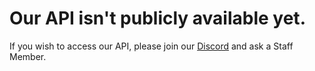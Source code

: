 <!--# Title on what is being explained
Explanation here
<br>

# Code example

```Code```-->

# Our API isn't publicly available yet.
If you wish to access our API, please join our [Discord](https://discord.gg/yZbqbKfJGh) and ask a Staff Member.